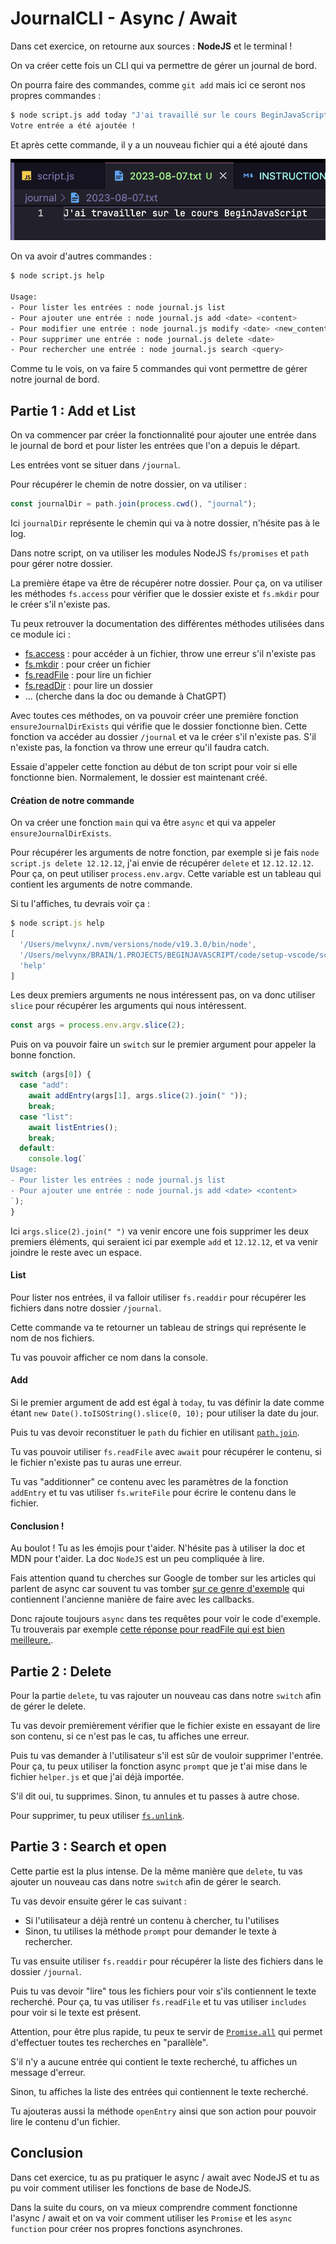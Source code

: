 # JournalCLI - Async / Await

Dans cet exercice, on retourne aux sources : **NodeJS** et le terminal !

On va créer cette fois un CLI qui va permettre de gérer un journal de bord.

On pourra faire des commandes, comme `git add` mais ici ce seront nos propres commandes :

```bash
$ node script.js add today "J'ai travaillé sur le cours BeginJavaScript"
Votre entrée a été ajoutée !
```

Et après cette commande, il y a un nouveau fichier qui a été ajouté dans

![](./images/fichier-ajouter.png)

On va avoir d'autres commandes :

```bash
$ node script.js help

Usage:
- Pour lister les entrées : node journal.js list
- Pour ajouter une entrée : node journal.js add <date> <content>
- Pour modifier une entrée : node journal.js modify <date> <new_content>
- Pour supprimer une entrée : node journal.js delete <date>
- Pour rechercher une entrée : node journal.js search <query>
```

Comme tu le vois, on va faire 5 commandes qui vont permettre de gérer notre journal de bord.

## Partie 1 : Add et List

On va commencer par créer la fonctionnalité pour ajouter une entrée dans le journal de bord et pour lister les entrées que l'on a depuis le départ.

Les entrées vont se situer dans `/journal`.

Pour récupérer le chemin de notre dossier, on va utiliser :

```js
const journalDir = path.join(process.cwd(), "journal");
```

Ici `journalDir` représente le chemin qui va à notre dossier, n'hésite pas à le log.

Dans notre script, on va utiliser les modules NodeJS `fs/promises` et `path` pour gérer notre dossier.

La première étape va être de récupérer notre dossier. Pour ça, on va utiliser les méthodes `fs.access` pour vérifier que le dossier existe et `fs.mkdir` pour le créer s'il n'existe pas.

Tu peux retrouver la documentation des différentes méthodes utilisées dans ce module ici :

- [fs.access](https://nodejs.org/api/fs.html#fspromisesaccesspath-mode) : pour accéder à un fichier, throw une erreur s'il n'existe pas
- [fs.mkdir](https://nodejs.org/api/fs.html#fspromisesmkdirpath-options) : pour créer un fichier
- [fs.readFile](https://nodejs.org/api/fs.html#fspromisesreadfilepath-options) : pour lire un fichier
- [fs.readDir](https://nodejs.org/api/fs.html#fspromisesreaddirpath-options) : pour lire un dossier
- ... (cherche dans la doc ou demande à ChatGPT)

Avec toutes ces méthodes, on va pouvoir créer une première fonction `ensureJournalDirExists` qui vérifie que le dossier fonctionne bien. Cette fonction va accéder au dossier `/journal` et va le créer s'il n'existe pas. S'il n'existe pas, la fonction va throw une erreur qu'il faudra catch.

Essaie d'appeler cette fonction au début de ton script pour voir si elle fonctionne bien. Normalement, le dossier est maintenant créé.

#### Création de notre commande

On va créer une fonction `main` qui va être `async` et qui va appeler `ensureJournalDirExists`.

Pour récupérer les arguments de notre fonction, par exemple si je fais `node script.js delete 12.12.12`, j'ai envie de récupérer `delete` et `12.12.12.12`. Pour ça, on peut utiliser `process.env.argv`. Cette variable est un tableau qui contient les arguments de notre commande.

Si tu l'affiches, tu devrais voir ça :

```js
$ node script.js help
[
  '/Users/melvynx/.nvm/versions/node/v19.3.0/bin/node',
  '/Users/melvynx/BRAIN/1.PROJECTS/BEGINJAVASCRIPT/code/setup-vscode/script.js',
  'help'
]
```

Les deux premiers arguments ne nous intéressent pas, on va donc utiliser `slice` pour récupérer les arguments qui nous intéressent.

```js
const args = process.env.argv.slice(2);
```

Puis on va pouvoir faire un `switch` sur le premier argument pour appeler la bonne fonction.

```js
switch (args[0]) {
  case "add":
    await addEntry(args[1], args.slice(2).join(" "));
    break;
  case "list":
    await listEntries();
    break;
  default:
    console.log(`
Usage:
- Pour lister les entrées : node journal.js list
- Pour ajouter une entrée : node journal.js add <date> <content>
`);
}
```

Ici `args.slice(2).join(" ")` va venir encore une fois supprimer les deux premiers éléments, qui seraient ici par exemple `add` et `12.12.12`, et va venir joindre le reste avec un espace.

#### List

Pour lister nos entrées, il va falloir utiliser `fs.readdir` pour récupérer les fichiers dans notre dossier `/journal`.

Cette commande va te retourner un tableau de strings qui représente le nom de nos fichiers.

Tu vas pouvoir afficher ce nom dans la console.

#### Add

Si le premier argument de add est égal à `today`, tu vas définir la date comme étant `new Date().toISOString().slice(0, 10);` pour utiliser la date du jour.

Puis tu vas devoir reconstituer le `path` du fichier en utilisant [`path.join`](https://www.w3schools.com/nodejs/met_path_join.asp).

Tu vas pouvoir utiliser `fs.readFile` avec `await` pour récupérer le contenu, si le fichier n'existe pas tu auras une erreur.

Tu vas "additionner" ce contenu avec les paramètres de la fonction `addEntry` et tu vas utiliser `fs.writeFile` pour écrire le contenu dans le fichier.

#### Conclusion !

Au boulot ! Tu as les émojis pour t'aider. N'hésite pas à utiliser la doc et MDN pour t'aider. La doc `NodeJS` est un peu compliquée à lire.

Fais attention quand tu cherches sur Google de tomber sur les articles qui parlent de async car souvent tu vas tomber [sur ce genre d'exemple](https://www.geeksforgeeks.org/node-js-fs-readfile-method/) qui contiennent l'ancienne manière de faire avec les callbacks.

Donc rajoute toujours `async` dans tes requêtes pour voir le code d'exemple. Tu trouverais par exemple [cette réponse pour readFile qui est bien meilleure.](https://stackoverflow.com/questions/46867517/how-to-read-file-with-async-await-properly).

## Partie 2 : Delete

Pour la partie `delete`, tu vas rajouter un nouveau cas dans notre `switch` afin de gérer le delete.

Tu vas devoir premièrement vérifier que le fichier existe en essayant de lire son contenu, si ce n'est pas le cas, tu affiches une erreur.

Puis tu vas demander à l'utilisateur s'il est sûr de vouloir supprimer l'entrée. Pour ça, tu peux utiliser la fonction async `prompt` que je t'ai mise dans le fichier `helper.js` et que j'ai déjà importée.

S'il dit oui, tu supprimes. Sinon, tu annules et tu passes à autre chose.

Pour supprimer, tu peux utiliser [`fs.unlink`](https://nodejs.org/api/fs.html#fspromisesunlinkpath).

## Partie 3 : Search et open

Cette partie est la plus intense. De la même manière que `delete`, tu vas ajouter un nouveau cas dans notre `switch` afin de gérer le search.

Tu vas devoir ensuite gérer le cas suivant :

- Si l'utilisateur a déjà rentré un contenu à chercher, tu l'utilises
- Sinon, tu utilises la méthode `prompt` pour demander le texte à rechercher.

Tu vas ensuite utiliser `fs.readdir` pour récupérer la liste des fichiers dans le dossier `/journal`.

Puis tu vas devoir "lire" tous les fichiers pour voir s'ils contiennent le texte recherché. Pour ça, tu vas utiliser `fs.readFile` et tu vas utiliser `includes` pour voir si le texte est présent.

Attention, pour être plus rapide, tu peux te servir de [`Promise.all`](https://developer.mozilla.org/en-US/docs/Web/JavaScript/Reference/Global_Objects/Promise/all) qui permet d'effectuer toutes tes recherches en "parallèle".

S'il n'y a aucune entrée qui contient le texte recherché, tu affiches un message d'erreur.

Sinon, tu affiches la liste des entrées qui contiennent le texte recherché.

Tu ajouteras aussi la méthode `openEntry` ainsi que son action pour pouvoir lire le contenu d'un fichier.

## Conclusion

Dans cet exercice, tu as pu pratiquer le async / await avec NodeJS et tu as pu voir comment utiliser les fonctions de base de NodeJS.

Dans la suite du cours, on va mieux comprendre comment fonctionne l'async / await et on va voir comment utiliser les `Promise` et les `async function` pour créer nos propres fonctions asynchrones.
